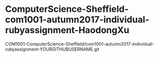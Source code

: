 # ComputerScience-Sheffield-com1001-autumn2017-individual-rubyassignment-HaodongXu
COM1001-ComputerScience-Sheffield/com1001-autumn2017-individual-rubyassignment-YOURGITHUBUSERNAME.git
